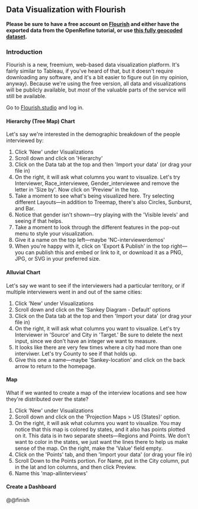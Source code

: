 ## Data Visualization with Flourish

**Please be sure to have a free account on [Flourish](http://flourish.studio) and either have the exported data from the OpenRefine tutorial, or use [this fully geocoded dataset](TKTKTK@).**

### Introduction
Flourish is a new, freemium, web-based data visualization platform. It's fairly similar to Tableau, if you've heard of that, but it doesn't require downloading any software, and it's a bit easier to figure out (in my opinion, anyway). Because we're using the free version, all data and visualizations will be publicly available, but *most* of the valuable parts of the service will still be available.

Go to [Flourish.studio](http://flourish.studio) and log in.

#### Hierarchy (Tree Map) Chart
Let's say we're interested in the demographic breakdown of the people interviewed by:

1. Click 'New' under Visualizations
2. Scroll down and click on 'Hierarchy'
3. Click on the Data tab at the top and then 'Import your data' (or drag your file in)
4. On the right, it will ask what columns you want to visualize. Let's try Interviewer, Race_interviewee, Gender_interviewee and remove the letter in 'Size by'. Now click on 'Preview' in the top.
5. Take a moment to see what's being visualized here. Try selecting different Layouts—in addition to Treemap, there's also Circles, Sunburst, and Bar.
6. Notice that gender isn't shown—try playing with the 'Visible levels' and seeing if that helps.
7. Take a moment to look through the different features in the pop-out menu to style your visualization.
7. Give it a name on the top left—maybe 'NC-interviewerdemos'
8. When you're happy with it, click on 'Export & Publish' in the top right—you can publish this and embed or link to it, or download it as a PNG, JPG, or SVG in your preferred size.

#### Alluvial Chart
Let's say we want to see if the interviewers had a particular territory, or if multiple interviewers went in and out of the same cities:

1. Click 'New' under Visualizations
2. Scroll down and click on the 'Sankey Diagram - Default' options
3. Click on the Data tab at the top and then 'Import your data' (or drag your file in)
4. On the right, it will ask what columns you want to visualize. Let's try Interviewer in 'Source' and City in 'Target.' Be sure to delete the next input, since we don't have an integer we want to measure.
5. It looks like there are very few times where a city had more than one interviwer. Let's try County to see if that holds up.
6. Give this one a name—maybe 'Sankey-location' and click on the back arrow to return to the homepage.

#### Map
What if we wanted to create a map of the interview locations and see how they're distributed over the state?

1. Click 'New' under Visualizations
2. Scroll down and click on the 'Projection Maps > US (States)' option.
4. On the right, it will ask what columns you want to visualize. You may notice that this map is colored by states, and it also has points plotted on it. This data is in two separate sheets—Regions and Points. We don't want to color in the states, we just want the lines there to help us make sense of the map. On the right, make the 'Value' field empty.
5. Click on the 'Points' tab, and then 'Import your data' (or drag your file in)
6. Scroll Down to the Points portion. For Name, put in the City column, put in the lat and lon columns, and then click Preview.
7. Name this 'map-allinterviews'

#### Create a Dashboard

@@finish
